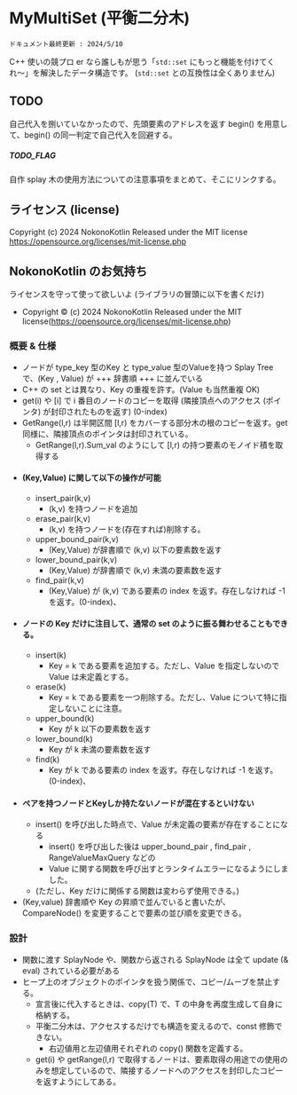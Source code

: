 # MyMultiSet (平衡二分木)

`ドキュメント最終更新 : 2024/5/10`

C++ 使いの競プロ er なら誰しもが思う「`std::set` にもっと機能を付けてくれ〜」を解決したデータ構造です。
(`std::set` との互換性は全くありません)

## TODO 
自己代入を捌いていなかったので、先頭要素のアドレスを返す begin() を用意して、begin() の同一判定で自己代入を回避する。

##### TODO_FLAG
自作 splay 木の使用方法についての注意事項をまとめて、そこにリンクする。

## ライセンス (license)
Copyright (c) 2024 NokonoKotlin
Released under the MIT license
https://opensource.org/licenses/mit-license.php


## NokonoKotlin のお気持ち
ライセンスを守って使って欲しいよ (ライブラリの冒頭に以下を書くだけ)
- Copyright ©️ (c) 2024 NokonoKotlin Released under the MIT license(https://opensource.org/licenses/mit-license.php)




### 概要 & 仕様
- ノードが type_key 型のKey と type_value 型のValueを持つ Splay Tree で、(Key , Value) が +++ 辞書順 +++ に並んでいる
- C++ の set とは異なり、Key の重複を許す。(Value も当然重複 OK)
- get(i) や [i] で i 番目のノードのコピーを取得 (隣接頂点へのアクセス (ポインタ) が封印されたものを返す) (0-index)
- GetRange(l,r) は半開区間 [l,r) をカバーする部分木の根のコピーを返す。get 同様に、隣接頂点のポインタは封印されている。
    - GetRange(l,r).Sum_val のようにして [l,r) の持つ要素のモノイド積を取得する
- #### (Key,Value) に関して以下の操作が可能
    - insert_pair(k,v)  
        -  (k,v) を持つノードを追加
    - erase_pair(k,v) 
        -  (k,v) を持つノードを(存在すれば)削除する。
    - upper_bound_pair(k,v) 
        - (Key,Value) が辞書順で (k,v) 以下の要素数を返す
    - lower_bound_pair(k,v)  
        - (Key,Value) が辞書順で (k,v) 未満の要素数を返す
    - find_pair(k,v) 
        - (Key,Value) が (k,v) である要素の index を返す。存在しなければ -1 を返す。(0-index)、    
- #### ノードの Key だけに注目して、通常の set のように振る舞わせることもできる。  
    - insert(k) 
        -  Key = k である要素を追加する。ただし、Value を指定しないので Value は未定義とする。
    - erase(k) 
        -  Key = k である要素を一つ削除する。ただし、Value について特に指定しないことに注意。
    - upper_bound(k) 
        - Key が k 以下の要素数を返す
    - lower_bound(k)
        - Key が k 未満の要素数を返す
    - find(k)
        - Key が k である要素の index を返す。存在しなければ -1 を返す。(0-index)、
- #### ペアを持つノードとKeyしか持たないノードが混在するといけない
    - insert() を呼び出した時点で、Value が未定義の要素が存在することになる
        - insert() を呼び出した後は upper_bound_pair , find_pair , RangeValueMaxQuery などの
        - Value に関する関数を呼び出すとランタイムエラーになるようにしました。
    - (ただし、Key だけに関係する関数は変わらず使用できる。)
- (Key,value) 辞書順や Key の昇順で並んでいると書いたが、CompareNode() を変更することで要素の並び順を変更できる。

### 設計
- 関数に渡す SplayNode や、関数から返される SplayNode は全て update (& eval) されている必要がある
- ヒープ上のオブジェクトのポインタを扱う関係で、コピー/ムーブを禁止する。
    - 宣言後に代入するときは、copy(T) で、T の中身を再度生成して自身に格納する。
    - 平衡二分木は、アクセスするだけでも構造を変えるので、const 修飾できない。
        - 右辺値用と左辺値用それぞれの copy() 関数を定義する。
    - get(i) や getRange(l,r) で取得するノードは、要素取得の用途での使用のみを想定しているので、隣接するノードへのアクセスを封印したコピーを返すようにしてある。